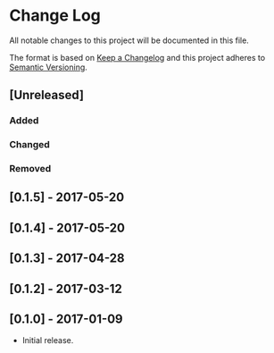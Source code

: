 # Change Log
All notable changes to this project will be documented in this file.

The format is based on [Keep a Changelog](http://keepachangelog.com/)
and this project adheres to [Semantic Versioning](http://semver.org/).

## [Unreleased]
### Added

### Changed

### Removed

## [0.1.5] - 2017-05-20

## [0.1.4] - 2017-05-20

## [0.1.3] - 2017-04-28

## [0.1.2] - 2017-03-12

## [0.1.0] - 2017-01-09
- Initial release.
